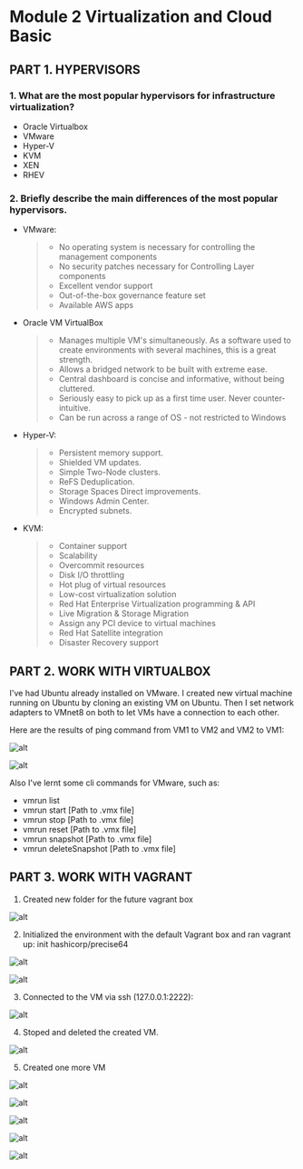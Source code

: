 # Module 2 Virtualization and Cloud Basic 

## PART 1. HYPERVISORS 
### 1.  What are the most popular hypervisors for infrastructure virtualization? 
- Oracle Virtualbox
- VMware
- Hyper-V
- KVM
- XEN
- RHEV
### 2.  Briefly describe the main differences of the most popular hypervisors. 

- VMware:
    > +  No operating system is necessary for controlling the management components
    > + No security patches necessary for Controlling Layer components
    > + Excellent vendor support
    > + Out-of-the-box governance feature set
    > + Available AWS apps
    
-  Oracle VM VirtualBox
    > + Manages multiple VM's simultaneously. As a software used to create environments with several machines, this is a great strength.
    > + Allows a bridged network to be built with extreme ease.
    > + Central dashboard is concise and informative, without being cluttered.
    > + Seriously easy to pick up as a first time user. Never counter-intuitive.
    > + Can be run across a range of OS - not restricted to Windows
    
-  Hyper-V:

   > + Persistent memory support.
   > + Shielded VM updates.
   > + Simple Two-Node clusters.
   > + ReFS Deduplication.
   > + Storage Spaces Direct improvements.
   > + Windows Admin Center.
   > + Encrypted subnets.

-  KVM:

    > +  Container support
    > +  Scalability
    > +  Overcommit resources
    > +  Disk I/O throttling
    > +  Hot plug of virtual resources
    > +  Low-cost virtualization solution
    > +  Red Hat Enterprise Virtualization programming & API
    > +  Live Migration & Storage Migration
    > +  Assign any PCI device to virtual machines
    > +  Red Hat Satellite integration
    > +  Disaster Recovery support
  
## PART 2. WORK WITH VIRTUALBOX 

I've had Ubuntu already installed on VMware. I created new virtual machine running on Ubuntu by cloning an existing VM on Ubuntu.
Then I set network adapters to VMnet8 on both to let VMs have a connection to each other. 

Here are the results of ping command from VM1 to VM2 and VM2 to VM1:

![alt](https://github.com/Balroggggg/-DevOps_online_Kyiv_2020Q42021Q1/tree/master/m2/task2.1/screenshots/Screenshot_20.jpg)

![alt](https://github.com/Balroggggg/-DevOps_online_Kyiv_2020Q42021Q1/tree/master/m2/task2.1/screenshots/Screenshot_21.jpg)

Also I've lernt some cli commands for VMware, such as:
- vmrun list
- vmrun start [Path to .vmx file]
- vmrun stop [Path to .vmx file]
- vmrun reset [Path to .vmx file]
- vmrun snapshot [Path to .vmx file]
- vmrun deleteSnapshot [Path to .vmx file]

## PART 3. WORK WITH VAGRANT 

1. Created new folder for the future vagrant box

![alt](https://github.com/Balroggggg/-DevOps_online_Kyiv_2020Q42021Q1/tree/master/m2/task2.1/screenshots/newDir.jpg)

2. Initialized  the  environment  with  the  default  Vagrant  box and ran vagrant up: 
      init hashicorp/precise64
      
![alt](https://github.com/Balroggggg/-DevOps_online_Kyiv_2020Q42021Q1/tree/master/m2/task2.1/screenshots/startUpVM.jpg)

![alt](https://github.com/Balroggggg/-DevOps_online_Kyiv_2020Q42021Q1/tree/master/m2/task2.1/screenshots/statusVM.jpg)

3. Connected to the VM via ssh (127.0.0.1:2222):

![alt](https://github.com/Balroggggg/-DevOps_online_Kyiv_2020Q42021Q1/tree/master/m2/task2.1/screenshots/sshVM.jpg)

4. Stoped and deleted the created VM.

![alt](https://github.com/Balroggggg/-DevOps_online_Kyiv_2020Q42021Q1/tree/master/m2/task2.1/screenshots/stop&deleteVM.jpg)

5. Created one more VM 

![alt](https://github.com/Balroggggg/-DevOps_online_Kyiv_2020Q42021Q1/tree/master/m2/task2.1/screenshots/initNewVM.jpg)

![alt](https://github.com/Balroggggg/-DevOps_online_Kyiv_2020Q42021Q1/tree/master/m2/task2.1/screenshots/startUpNewVM.jpg)

![alt](https://github.com/Balroggggg/-DevOps_online_Kyiv_2020Q42021Q1/tree/master/m2/task2.1/screenshots/sshNewVM.jpg)

![alt](https://github.com/Balroggggg/-DevOps_online_Kyiv_2020Q42021Q1/tree/master/m2/task2.1/screenshots/sshDateNewVM.jpg)

![alt](https://github.com/Balroggggg/-DevOps_online_Kyiv_2020Q42021Q1/tree/master/m2/task2.1/screenshots/stop&destroyNewVM.jpg)
